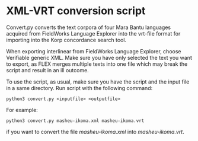 # XML-VRT conversion script

Convert.py converts the text corpora of four Mara Bantu languages acquired from FieldWorks Language Explorer
into the vrt-file format for importing into the Korp concordance search tool.

When exporting interlinear from FieldWorks Language Explorer, choose Verifiable generic XML. Make sure you have
only selected the text you want to export, as FLEX merges multiple texts into one file which may break the script and
result in an ill outcome.

To use the script, as usual, make sure you have the script and the input file in a same directory.
Run script with the following command:

`python3 convert.py <inputfile> <outputfile>`

For example:

`python3 convert.py masheu-ikoma.xml masheu-ikoma.vrt`

if you want to convert the file *masheu-ikoma.xml* into *masheu-ikoma.vrt*.

